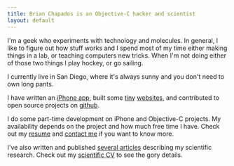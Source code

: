 ```yaml
--- 
title: Brian Chapados is an Objective-C hacker and scientist
layout: default
---
```


I'm a geek who experiments with technology and molecules. In general, I like
to figure out how stuff works and I spend most of my time either making things
in a lab, or teaching computers new tricks. When I'm not doing either of those two
things I play hockey, or go sailing.

I currently live in San Diego, where it's always sunny and you don't need to own long pants.

I have written an [iPhone app][wildcard], built some [tiny][hotworm] [websites][sdbhl],
and contributed to open source projects on [github][].

I do some part-time development on iPhone and Objective-C projects. My availability
depends on the project and how much free time I have.  Check out my [resume][] and 
[contact me][email] if you want to know more.

I've also written and published [several articles][science] describing my scientific
research. Check out my [scientific CV][cv] to see the gory details.


[wildcard]: http://itunes.apple.com/WebObjects/MZStore.woa/wa/viewSoftware?id=336539998&mt=8
[hotworm]: http://www.scripps.edu/~chapbr/blast
[sdbhl]: http://sdbhl.com
[github]: http://github.com/chapados
[science]: /science
[cv]: /about/cv
[resume]: /about/resume
[email]: mailto:brian@chapados.org